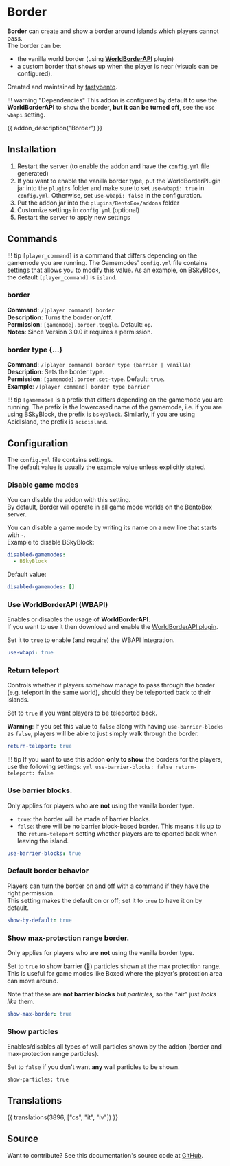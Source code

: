 # Border

**Border** can create and show a border around islands which players cannot pass.  
The border can be:
- the vanilla world border (using [**WorldBorderAPI**](https://github.com/yannicklamprecht/WorldBorderAPI/releases) plugin)
- a custom border that shows up when the player is near (visuals can be configured).

Created and maintained by [tastybento](https://github.com/tastybento).

!!! warning "Dependencies"
    This addon is configured by default to use the **WorldBorderAPI** to show the border, 
    **but it can be turned off**, see the `use-wbapi` setting.

{{ addon_description("Border") }}

## Installation

1. Restart the server (to enable the addon and have the `config.yml` file generated)
2. If you want to enable the vanilla border type, put the WorldBorderPlugin jar into the `plugins` folder and make sure to set `use-wbapi: true` in `config.yml`. Otherwise, set `use-wbapi: false` in the configuration.
3. Put the addon jar into the `plugins/BentoBox/addons` folder
4. Customize settings in `config.yml` (optional)
5. Restart the server to apply new settings

## Commands

!!! tip
    `[player_command]` is a command that differs depending on the gamemode you are running.
    The Gamemodes' `config.yml` file contains settings that allows you to modify this value.
    As an example, on BSkyBlock, the default `[player_command]` is `island`.

### border
**Command**: `/[player command] border`  
**Description**: Turns the border on/off.  
**Permission**: `[gamemode].border.toggle`. Default: `op`.  
**Notes**: Since Version 3.0.0 it requires a permission.  

### border type {...}
**Command**: `/[player command] border type {barrier | vanilla}`  
**Description**: Sets the border type.  
**Permission**: `[gamemode].border.set-type`. Default: `true`.  
**Example**: `/[player command] border type barrier`  

!!! tip
    `[gamemode]` is a prefix that differs depending on the gamemode you are running.
    The prefix is the lowercased name of the gamemode, i.e. if you are using BSkyBlock, the prefix is `bskyblock`.
    Similarly, if you are using AcidIsland, the prefix is `acidisland`.

## Configuration

The `config.yml` file contains settings.  
The default value is usually the example value unless explicitly stated.

### Disable game modes
You can disable the addon with this setting.  
By default, Border will operate in all game mode worlds on the BentoBox server.

You can disable a game mode by writing its name on a new line that starts with `-`.  
Example to disable BSkyBlock:

```yml
disabled-gamemodes:
  - BSkyBlock
```

Default value:

```yml
disabled-gamemodes: []
```

### Use WorldBorderAPI (WBAPI)
Enables or disables the usage of **WorldBorderAPI**.  
If you want to use it then download and enable the [WorldBorderAPI plugin](https://github.com/yannicklamprecht/WorldBorderAPI/releases).

Set it to `true` to enable (and require) the WBAPI integration.

```yml
use-wbapi: true
```

### Return teleport
Controls whether if players somehow manage to pass through the border (e.g. teleport in the same world), should they be teleported back to their islands.

Set to `true` if you want players to be teleported back.

**Warning**: If you set this value to `false` along with having `use-barrier-blocks` as `false`, players will be able to just simply walk through the border.

```yml
return-teleport: true
```

!!! tip
    If you want to use this addon **only to show** the borders for the players, use the following settings:
    ```yml
    use-barrier-blocks: false
    return-teleport: false
    ```

### Use barrier blocks.
Only applies for players who are **not** using the vanilla border type.

- `true`: the border will be made of barrier blocks.  
- `false`: there will be no barrier block-based border. This means it is up to the `return-teleport` setting whether players are teleported back when leaving the island.

```yml
use-barrier-blocks: true
```

### Default border behavior
Players can turn the border on and off with a command if they have the right permission.  
This setting makes the default on or off; set it to `true` to have it on by default.

```yml
show-by-default: true
```

### Show max-protection range border.
Only applies for players who are **not** using the vanilla border type.

Set to `true` to show barrier (🚫) particles shown at the max protection range.  
This is useful for game modes like Boxed where the player's protection area can move around.

Note that these are **not barrier blocks** but _particles_, so the "air" just _looks like_ them.

```yml
show-max-border: true
``` 

### Show particles
Enables/disables all types of wall particles shown by the addon (border and max-protection range particles).

Set to `false` if you don't want **any** wall particles to be shown.

```
show-particles: true
```

## Translations

{{ translations(3896, ["cs", "it", "lv"]) }}

## Source
Want to contribute? See this documentation's source code at [GitHub](https://github.com/BentoBoxWorld/docs/blob/master/docs/addons/Border/).
